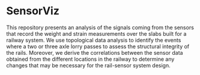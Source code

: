# SensorViz


This repository presents an analysis of the signals coming from the sensors that record the weight and strain measurements over the slabs built for a railway system. We use topological data analysis to identify the events where a two or three axle lorry passes to assess the structural integrity of the rails. Moreover, we derive the correlations between the sensor data obtained from the different locations in the railway to determine any changes that may be necessary for the rail-sensor system design.
